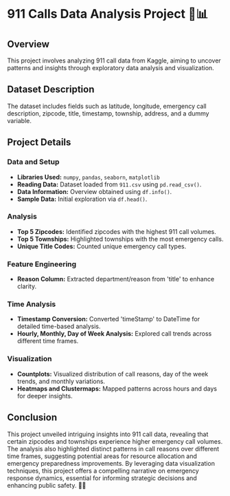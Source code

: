 # 911 Calls Data Analysis Project 🚨📊

## Overview

This project involves analyzing 911 call data from Kaggle, aiming to uncover patterns and insights through exploratory data analysis and visualization.

## Dataset Description

The dataset includes fields such as latitude, longitude, emergency call description, zipcode, title, timestamp, township, address, and a dummy variable.

## Project Details

### Data and Setup

- **Libraries Used:** `numpy`, `pandas`, `seaborn`, `matplotlib`
- **Reading Data:** Dataset loaded from `911.csv` using `pd.read_csv()`.
- **Data Information:** Overview obtained using `df.info()`.
- **Sample Data:** Initial exploration via `df.head()`.

### Analysis

- **Top 5 Zipcodes:** Identified zipcodes with the highest 911 call volumes.
- **Top 5 Townships:** Highlighted townships with the most emergency calls.
- **Unique Title Codes:** Counted unique emergency call types.

### Feature Engineering

- **Reason Column:** Extracted department/reason from 'title' to enhance clarity.

### Time Analysis

- **Timestamp Conversion:** Converted 'timeStamp' to DateTime for detailed time-based analysis.
- **Hourly, Monthly, Day of Week Analysis:** Explored call trends across different time frames.

### Visualization

- **Countplots:** Visualized distribution of call reasons, day of the week trends, and monthly variations.
- **Heatmaps and Clustermaps:** Mapped patterns across hours and days for deeper insights.

## Conclusion

This project unveiled intriguing insights into 911 call data, revealing that certain zipcodes and townships experience higher emergency call volumes. The analysis also highlighted distinct patterns in call reasons over different time frames, suggesting potential areas for resource allocation and emergency preparedness improvements. By leveraging data visualization techniques, this project offers a compelling narrative on emergency response dynamics, essential for informing strategic decisions and enhancing public safety. 🌟💼

